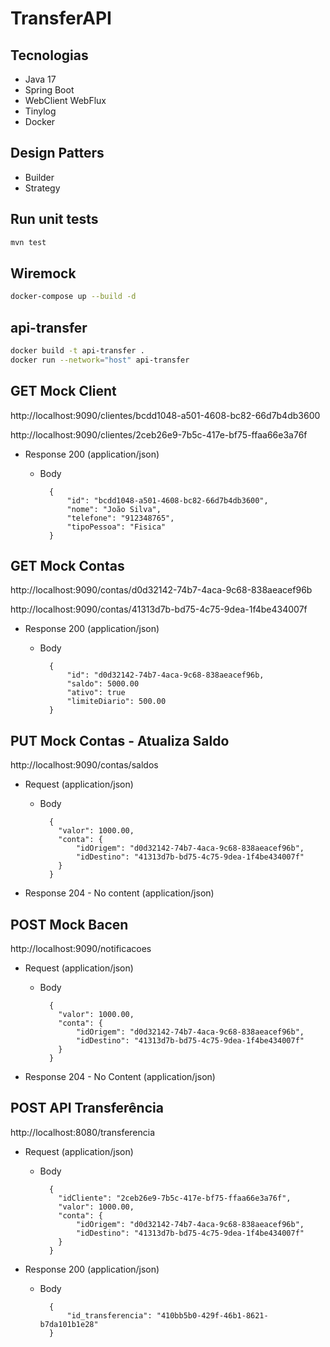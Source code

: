 # TransferAPI

## Tecnologias

* Java 17
* Spring Boot
* WebClient WebFlux
* Tinylog
* Docker

## Design Patters

* Builder
* Strategy

## Run unit tests

```bash
mvn test
```

## Wiremock

```bash
docker-compose up --build -d
```

## api-transfer

```bash
docker build -t api-transfer .
docker run --network="host" api-transfer
```

## GET Mock Client

  http://localhost:9090/clientes/bcdd1048-a501-4608-bc82-66d7b4db3600
  
  http://localhost:9090/clientes/2ceb26e9-7b5c-417e-bf75-ffaa66e3a76f

  + Response 200 (application/json)

    + Body

            {
                "id": "bcdd1048-a501-4608-bc82-66d7b4db3600",
                "nome": "João Silva",
                "telefone": "912348765",
                "tipoPessoa": "Fisica"
            }
  



## GET Mock Contas

  http://localhost:9090/contas/d0d32142-74b7-4aca-9c68-838aeacef96b
  
  http://localhost:9090/contas/41313d7b-bd75-4c75-9dea-1f4be434007f

  + Response 200 (application/json)

    + Body

            {
                "id": "d0d32142-74b7-4aca-9c68-838aeacef96b,
                "saldo": 5000.00
                "ativo": true
                "limiteDiario": 500.00
            }


      

## PUT Mock Contas - Atualiza Saldo

  http://localhost:9090/contas/saldos

  + Request (application/json)

    + Body

            {
              "valor": 1000.00,
              "conta": {
                  "idOrigem": "d0d32142-74b7-4aca-9c68-838aeacef96b",
                  "idDestino": "41313d7b-bd75-4c75-9dea-1f4be434007f"
              }
            }

  + Response 204 - No content (application/json)




## POST Mock Bacen

  http://localhost:9090/notificacoes

  + Request (application/json)

    + Body

            {
              "valor": 1000.00,
              "conta": {
                  "idOrigem": "d0d32142-74b7-4aca-9c68-838aeacef96b",
                  "idDestino": "41313d7b-bd75-4c75-9dea-1f4be434007f"
              }
            }

  + Response 204 - No Content (application/json)
      



## POST API Transferência

http://localhost:8080/transferencia

  + Request (application/json)

    + Body

            {
              "idCliente": "2ceb26e9-7b5c-417e-bf75-ffaa66e3a76f",
              "valor": 1000.00,
              "conta": {
                  "idOrigem": "d0d32142-74b7-4aca-9c68-838aeacef96b",
                  "idDestino": "41313d7b-bd75-4c75-9dea-1f4be434007f"
              }
            }

  + Response 200 (application/json)

    + Body

            {
                "id_transferencia": "410bb5b0-429f-46b1-8621-b7da101b1e28"
            }
